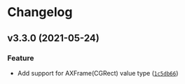 # Changelog

<!--next-version-placeholder-->

## v3.3.0 (2021-05-24)
### Feature
* Add support for AXFrame(CGRect) value type ([`1c5db66`](https://github.com/daveenguyen/atomacos/commit/1c5db669a91d993a4cbdbe2017365312bb5372d1))
